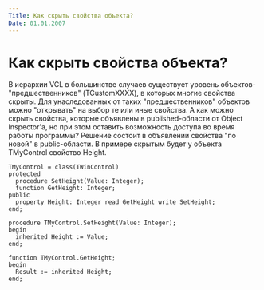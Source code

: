 ```yaml
---
Title: Как скрыть свойства объекта?
Date: 01.01.2007
---
```



Как скрыть свойства объекта?
============================

В иерархии VCL в большинстве случаев существует уровень
объектов-"предшественников" (TCustomXXXX), в которых многие свойства
скрыты. Для унаследованных от таких "предшественников" объектов можно
"открывать" на выбор те или иные свойства. А как можно скрыть
свойства, которые объявлены в published-области от Object Inspector\'а,
но при этом оставить возможность доступа во время работы программы?
Решение состоит в объявлении свойства "по новой" в public-области. В
примере скрытым будет у объекта TMyControl свойство Height.

    TMyControl = class(TWinControl)
    protected
      procedure SetHeight(Value: Integer);
      function GetHeight: Integer;
    public
      property Height: Integer read GetHeight write SetHeight;
    end;
     
    procedure TMyControl.SetHeight(Value: Integer);
    begin
      inherited Height := Value;
    end;
     
    function TMyControl.GetHeight;
    begin
      Result := inherited Height;
    end;
